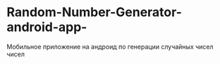 # Random-Number-Generator-android-app-
Мобильное приложение на андроид по генерации случайных чисел чисел
